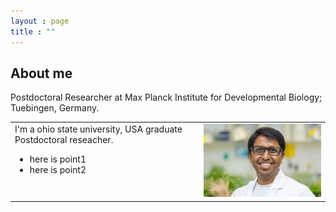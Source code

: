 ```yaml
---
layout : page
title : ""
---
```

## About me <a name="introduction"></a>
Postdoctoral Researcher at Max Planck Institute for Developmental Biology; Tuebingen, Germany.
<table>
  <tr><td width="60%" valign="top" align="left">
      I'm a ohio state university, USA graduate Postdoctoral reseacher.
<ul>
  <li>here is point1</li>
  <li>here is point2</li>
</ul></td>
    <td width="40%" style="border: none;">
      <img style="float: center;" src="gsMPI.jpg" width="100%"/>
    </td>
  </tr>
</table>
